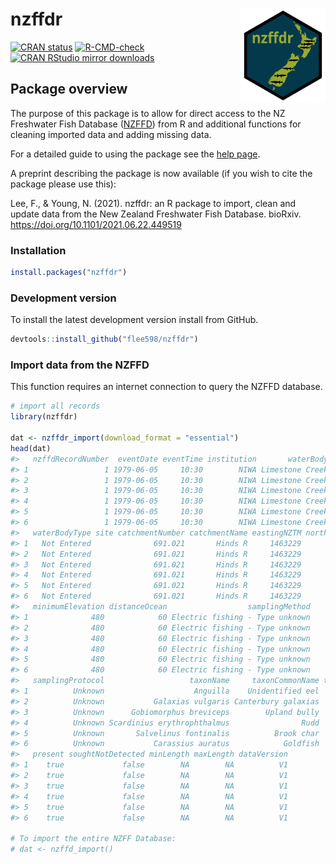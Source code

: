 
# nzffdr <img src='man/figures/nzffdr_hex.svg' align="right" height="150" /></a>

<!-- badges: start -->

[![CRAN
status](https://www.r-pkg.org/badges/version/nzffdr)](https://CRAN.R-project.org/package=nzffdr)
[![R-CMD-check](https://github.com/flee598/nzffdr/workflows/R-CMD-check/badge.svg)](https://github.com/flee598/nzffdr/actions)
[![CRAN RStudio mirror
downloads](https://cranlogs.r-pkg.org/badges/grand-total/nzffdr)](https://r-pkg.org/pkg/nzffdr)
<!-- badges: end -->

## Package overview

The purpose of this package is to allow for direct access to the NZ
Freshwater Fish Database ([NZFFD](https://nzffdms.niwa.co.nz/search))
from R and additional functions for cleaning imported data and adding
missing data.

For a detailed guide to using the package see the [help
page](https://flee598.github.io/nzffdr/).

A preprint describing the package is now available (if you wish to cite
the package please use this):

Lee, F., & Young, N. (2021). nzffdr: an R package to import, clean and
update data from the New Zealand Freshwater Fish Database. bioRxiv.
<https://doi.org/10.1101/2021.06.22.449519>

### Installation

``` r
install.packages("nzffdr")
```

### Development version

To install the latest development version install from GitHub.

``` r
devtools::install_github("flee598/nzffdr")
```

### Import data from the NZFFD

This function requires an internet connection to query the NZFFD
database.

``` r
# import all records
library(nzffdr)

dat <- nzffdr_import(download_format = "essential")
head(dat)
#>   nzffdRecordNumber  eventDate eventTime institution       waterBody
#> 1                 1 1979-06-05     10:30        NIWA Limestone Creek
#> 2                 1 1979-06-05     10:30        NIWA Limestone Creek
#> 3                 1 1979-06-05     10:30        NIWA Limestone Creek
#> 4                 1 1979-06-05     10:30        NIWA Limestone Creek
#> 5                 1 1979-06-05     10:30        NIWA Limestone Creek
#> 6                 1 1979-06-05     10:30        NIWA Limestone Creek
#>   waterBodyType site catchmentNumber catchmentName eastingNZTM northingNZTM
#> 1   Not Entered              691.021       Hinds R     1463229      5157184
#> 2   Not Entered              691.021       Hinds R     1463229      5157184
#> 3   Not Entered              691.021       Hinds R     1463229      5157184
#> 4   Not Entered              691.021       Hinds R     1463229      5157184
#> 5   Not Entered              691.021       Hinds R     1463229      5157184
#> 6   Not Entered              691.021       Hinds R     1463229      5157184
#>   minimumElevation distanceOcean                  samplingMethod
#> 1              480            60 Electric fishing - Type unknown
#> 2              480            60 Electric fishing - Type unknown
#> 3              480            60 Electric fishing - Type unknown
#> 4              480            60 Electric fishing - Type unknown
#> 5              480            60 Electric fishing - Type unknown
#> 6              480            60 Electric fishing - Type unknown
#>   samplingProtocol                   taxonName     taxonCommonName totalCount
#> 1          Unknown                    Anguilla    Unidentified eel         NA
#> 2          Unknown           Galaxias vulgaris Canterbury galaxias         NA
#> 3          Unknown      Gobiomorphus breviceps        Upland bully         NA
#> 4          Unknown Scardinius erythrophthalmus                Rudd         NA
#> 5          Unknown       Salvelinus fontinalis          Brook char         NA
#> 6          Unknown           Carassius auratus            Goldfish         NA
#>   present soughtNotDetected minLength maxLength dataVersion
#> 1    true             false        NA        NA          V1
#> 2    true             false        NA        NA          V1
#> 3    true             false        NA        NA          V1
#> 4    true             false        NA        NA          V1
#> 5    true             false        NA        NA          V1
#> 6    true             false        NA        NA          V1

# To import the entire NZFF Database:
# dat <- nzffd_import()
```

